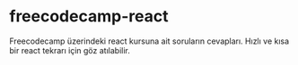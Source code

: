 # freecodecamp-react

Freecodecamp üzerindeki react kursuna ait soruların cevapları. 
Hızlı ve kısa bir react tekrarı için göz atılabilir.
